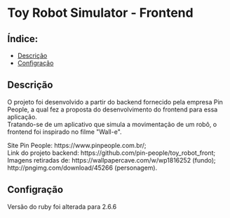 # Toy Robot Simulator - Frontend

## Índice:

* [Descrição](./README.md#Descrição)
* [Configração](./README.md#Configração)

## Descrição

<p>
  O projeto foi desenvolvido a partir do backend fornecido pela empresa Pin People, a qual fez a proposta do desenvolvimento do frontend para essa aplicação.<br />
  Tratando-se de um aplicativo que simula a movimentação de um robô, o frontend foi inspirado no filme "Wall-e".<br />
</p>

<p>
  Site Pin People: https://www.pinpeople.com.br/;<br />
  Link do projeto backend: 
    https://github.com/pin-people/toy_robot_front;<br />
  Imagens retiradas de:
    https://wallpapercave.com/w/wp1816252 (fundo);<br />
    http://pngimg.com/download/45266 (personagem).<br />
</p>


## Configração

<p>
  Versão do ruby foi alterada para 2.6.6
</p>